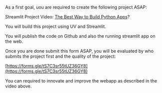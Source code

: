  As a first goal, uou are required to create the following project ASAP:

Streamlit Project Video: [The Best Way to Build Python Apps](https://www.youtube.com/watch?v=8W8NQFFbDcU)?

You will build this project using UV and Streamlit.

You will publish the code on Github and also the running streamlit app on the web.

Once you are done submit this form ASAP, you will be evaluated by who submits the project first and the quality of the project:

[https://forms.gle/tS7C3sr55tUZ36GY8](https://forms.gle/tS7C3sr55tUZ36GY8)

You can required to innovate and improve the webapp as described in the video above.
